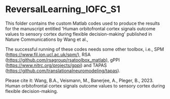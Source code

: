 # ReversalLearning_lOFC_S1

This folder contains the custom Matlab codes used to produce the results for the manuscript entitled 'Human orbitofrontal cortex signals outcome values to sensory cortex during flexible decision-making' published in Nature Communications by Wang et al.,

The successful running of these codes needs some other toolbox, i.e., SPM (https://www.fil.ion.ucl.ac.uk/spm/), RSA (https://github.com/rsagroup/rsatoolbox_matlab), gPPI (https://www.nitrc.org/projects/gppi) and TAPAS (https://github.com/translationalneuromodeling/tapas).

Please cite it: Wang, B.A., Veismann, M., Banerjee, A., Pleger, B., 2023. Human orbitofrontal cortex signals outcome values to sensory cortex during flexible decision-making. 
